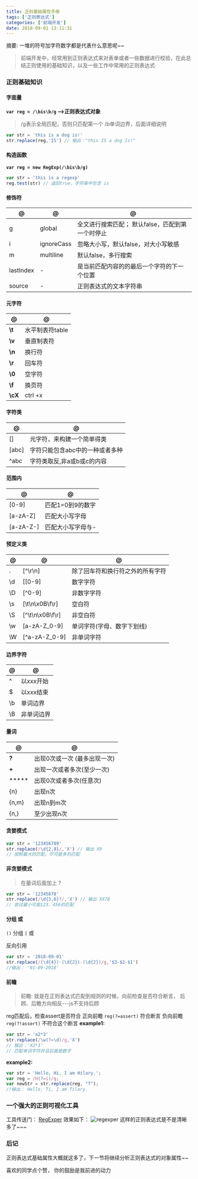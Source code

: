```yaml
---
title: 正则基础属性手册
tags: ['正则表达式']
categories: ['前端开发']
date: 2018-09-01 13:11:31
---
```

摘要: 一堆的符号加字符数字都是代表什么意思呢~~
<!-- more -->

> 前端开发中，经常用到正则表达式来对表单或者一些数据进行校验，在此总结正则使用的基础知识，以及一些工作中常用的正则表达式·

### 正则基础知识

#### 字面量

**`var reg = /\bis\b/g` -->正则表达式对象**
> /g表示全局匹配，否则只匹配第一个
> /b单词边界，后面详细说明

```js
var str = 'this is a dog is!'
str.replace(reg,'IS') // 输出："this IS a dog Is!"
```
#### 构造函数

**`var reg = new RegExp(/\bis\b/g) `**
```js
var str = 'this is a regexp'
reg.test(str) // 返回true，字符串中包含 is
```

#### 修饰符
| @ | @ | @ |
| ------ | ------ | ------ |
| g | global | 全文进行搜索匹配； 默认false，匹配到第一个时停止 |
| i | ignoreCass | 忽略大小写，默认false，对大小写敏感 |
| m | multiline | 默认false，多行搜索 |
| lastIndex |  - | 是当前匹配内容的的最后一个字符的下一个位置 |
| source |  - | 正则表达式的文本字符串 |

#### 元字符
| @ | @ |
| ------ | ------ |
| **\t** | 水平制表符table |
| **\v** | 垂直制表符 |
| **\n** | 换行符 |
| **\r** | 回车符 |
| **\0** | 空字符 |
| **\f** | 换页符 |
| **\cX** | ctrl +x |

#### 字符类

| @ | @ |
| --- | --- |
| [] | 元字符，来构建一个简单得类 |
| [abc] | 字符只能包含abc中的一种或者多种 |
| ^abc | 字符类取反,非a或b或c的内容 |

#### 范围内

| @ | @ |
| - | - |
| [0-9] | 匹配1=0到9的数字 |
| [a-zA-Z] | 匹配大小写字母 |
| [a-zA-Z-] | 匹配大小写字母与- |

#### 预定义类

| @ | @ | @ |
| - | - | - |
| .   | [^\r\n] | 除了回车符和换行符之外的所有字符 |
| \d  | [[0-9] | 数字字符 |
|\D   | [^0-9]  | 非数字字符 |
|\s   | [\t\n\x0B\f\r]  | 空白符 |
|\S   | [^\t\n\x0B\f\r] | 非空白符 |
|\w | [a-zA-Z_0-9]     | 单词字符(字母、数字下划线) |
|\W| [^a-zA-Z_0-9]     | 非单词字符 |

#### 边界字符
| @ | @ |
| - | - |
|   ^  | 以xxx开始 |
|	$  | 以xxx结束 |
|	\b | 单词边界 |
|	\B | 非单词边界 |

#### 量词
| @ | @ |
| - | - |
| **?**   |		出现0次或一次 (最多出现一次) |
| **+**   |		出现一次或者多次(至少一次) |
| *****   |		出现0次或者多次(任意次) |
| {n} | 	出现n次 |
| {n,m}	| 出现n到m次 |
| {n,}	| 至少出现n次 |

#### 贪婪模式

```js
var str = '123456789'
str.replace(/\d{2,8}/,'X') // 输出 X9
// 按照最大的匹配，尽可能多的匹配
```

#### 非贪婪模式

> 在量词后面加上 ?

```js
var str = '12345678'
str.replace(/\d{3,6}?/,'X') // 输出 XX78
// 尝试最小可能123、456的匹配
```

#### 分组 或

`()` 分组  `|` 或

反向引用
```js
var str = '2018-09-01'
str.replace(/(\d{4})-(\d{2})-(\d{2})/g,'$3-$2-$1')
//输出： '01-09-2018'
```

#### 前瞻
> 前瞻: 就是在正则表达式匹配到规则的时候，向前检查是否符合断言，
> 后顾、后瞻方向相反---js不支持后顾

reg匹配后，检查assert是否符合
正向前瞻      `reg(?=assert)`	  符合断言
负向前瞻 	  `reg(?!assert)`   不符合这个断言
**example1:**
```js
var str = 'a2*3'
str.replace(/\w(?=\d)/g,'X')
// 输出：'X2*3'
// 匹配单词字符并且后面是数字
```
**example2:**
```js
var str = 'Hello, Hi, I am Hilary.';
var reg = /H(?=i)/g;
var newStr = str.replace(reg, "T");
//输出： Hello, Ti, I am Tilary.
```
### 一个强大的正则可视化工具
工具传送门： [RegExper](https://regexper.com/)
效果如下： 
![regexper](/public_s/images/regexper.png)
这样的正则表达式是不是清晰多了~~~ 
### 后记

正则表达式基础属性大概就这多了，下一节将继续分析正则表达式的对象属性~~

喜欢的同学点个赞， 你的鼓励是我前进的动力